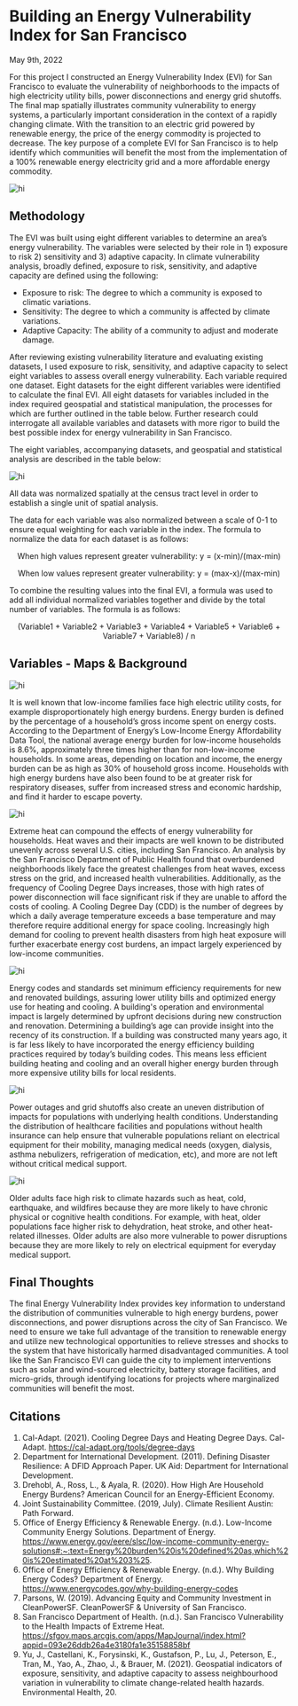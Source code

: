 # **Building an Energy Vulnerability Index for San Francisco**

May 9th, 2022

For this project I constructed an Energy Vulnerability Index (EVI) for San Francisco to evaluate the vulnerability of neighborhoods to the impacts of high electricity utility bills, power disconnections and energy grid shutoffs. The final map spatially illustrates community vulnerability to energy systems, a particularly important consideration in the context of a rapidly changing climate. With the transition to an electric grid powered by renewable energy, the price of the energy commodity is projected to decrease. The key purpose of a complete EVI for San Francisco is to help identify which communities will benefit the most from the implementation of a 100% renewable energy electricity grid and a more affordable energy commodity. 

<img src="images/sfenergy.jpg" alt="hi" class="inline">

## Methodology

The EVI was built using eight different variables to determine an area’s energy vulnerability. The variables were selected by their role in 1) exposure to risk 2) sensitivity and 3) adaptive capacity. In climate vulnerability analysis, broadly defined, exposure to risk, sensitivity, and adaptive capacity are defined using the following:

-	Exposure to risk: The degree to which a community is exposed to climatic variations.
-	Sensitivity: The degree to which a community is affected by climate variations.
-	Adaptive Capacity: The ability of a community to adjust and moderate damage.

After reviewing existing vulnerability literature and evaluating existing datasets, I used exposure to risk, sensitivity, and adaptive capacity to select eight variables to assess overall energy vulnerability. Each variable required one dataset. Eight datasets for the eight different variables were identified to calculate the final EVI. All eight datasets for variables included in the index required geospatial and statistical manipulation, the processes for which are further outlined in the table below. Further research could interrogate all available variables and datasets with more rigor to build the best possible index for energy vulnerability in San Francisco. 

The eight variables, accompanying datasets, and geospatial and statistical analysis are described in the table below: 

<img src="images/evi_variables_table.jpg" alt="hi" class="inline">

All data was normalized spatially at the census tract level in order to establish a single unit of spatial analysis. 

The data for each variable was also normalized between a scale of 0-1 to ensure equal weighting for each variable in the index. The formula to normalize the data for each dataset is as follows:

<p align="center">
When high values represent greater vulnerability: y = (x-min)/(max-min)
</p>
<p align="center">
When low values represent greater vulnerability: y = (max-x)/(max-min)
</p>

To combine the resulting values into the final EVI, a formula was used to add all individual normalized variables together and divide by the total number of variables. The formula is as follows:

<p align="center">
(Variable1 + Variable2 + Variable3 + Variable4 + Variable5 + Variable6 + Variable7 + Variable8) / n
</p>
  
## Variables - Maps & Background

<img src="images/sfenergyconsumption-income.jpg" alt="hi" class="inline">

It is well known that low-income families face high electric utility costs, for example disproportionately high energy burdens. Energy burden is defined by the percentage of a household’s gross income spent on energy costs. According to the Department of Energy’s Low-Income Energy Affordability Data Tool, the national average energy burden for low-income households is 8.6%, approximately three times higher than for non-low-income households. In some areas, depending on location and income, the energy burden can be as high as 30% of household gross income. Households with high energy burdens have also been found to be at greater risk for respiratory diseases, suffer from increased stress and economic hardship, and find it harder to escape poverty.

<img src="images/sf-utc-cdd.jpg" alt="hi" class="inline">

Extreme heat can compound the effects of energy vulnerability for households. Heat waves and their impacts are well known to be distributed unevenly across several U.S. cities, including San Francisco. An analysis by the San Francisco Department of Public Health found that overburdened neighborhoods likely face the greatest challenges from heat waves, excess stress on the grid, and increased health vulnerabilities. Additionally, as the frequency of Cooling Degree Days increases, those with high rates of power disconnection will face significant risk if they are unable to afford the costs of cooling. A Cooling Degree Day (CDD) is the number of degrees by which a daily average temperature exceeds a base temperature and may therefore require additional energy for space cooling. Increasingly high demand for cooling to prevent health disasters from high heat exposure will further exacerbate energy cost burdens, an impact largely experienced by low-income communities.

<img src="images/sf_bldage.jpg" alt="hi" class="inline">

Energy codes and standards set minimum efficiency requirements for new and renovated buildings, assuring lower utility bills and optimized energy use for heating and cooling. A building's operation and environmental impact is largely determined by upfront decisions during new construction and renovation. Determining a building’s age can provide insight into the recency of its construction. If a building was constructed many years ago, it is far less likely to have incorporated the energy efficiency building practices required by today’s building codes. This means less efficient building heating and cooling and an overall higher energy burden through more expensive utility bills for local residents. 

<img src="images/sfhealthdatamap.jpg" alt="hi" class="inline">

Power outages and grid shutoffs also create an uneven distribution of impacts for populations with underlying health conditions. Understanding the distribution of healthcare facilities and populations without health insurance can help ensure that vulnerable populations reliant on electrical equipment for their mobility, managing medical needs (oxygen, dialysis, asthma nebulizers, refrigeration of medication, etc), and more are not left without critical medical support.

<img src="images/sf_oldage.jpg" alt="hi" class="inline">

Older adults face high risk to climate hazards such as heat, cold, earthquake, and wildfires because they are more likely to have chronic physical or cognitive health conditions. For example, with heat, older populations face higher risk to dehydration, heat stroke, and other heat-related illnesses. Older adults are also more vulnerable to power disruptions because they are more likely to rely on electrical equipment for everyday medical support. 

## Final Thoughts

The final Energy Vulnerability Index provides key information to understand the distribution of communities vulnerable to high energy burdens, power disconnections, and power disruptions across the city of San Francisco. We need to ensure we take full advantage of the transition to renewable energy and utilize new technological opportunities to relieve stresses and shocks to the system that have historically harmed disadvantaged communities. A tool like the San Francisco EVI can guide the city to implement interventions such as solar and wind-sourced electricity, battery storage facilities, and micro-grids, through identifying locations for projects where marginalized communities will benefit the most. 


## Citations

1. Cal-Adapt. (2021). Cooling Degree Days and Heating Degree Days. Cal-Adapt. https://cal-adapt.org/tools/degree-days
2. Department for International Development. (2011). Defining Disaster Resilience: A DFID Approach Paper. UK Aid: Department for International Development.
3. Drehobl, A., Ross, L., & Ayala, R. (2020). How High Are Household Energy Burdens? American Council for an Energy-Efficient Economy.
4. Joint Sustainability Committee. (2019, July). Climate Resilient Austin: Path Forward.
5. Office of Energy Efficiency & Renewable Energy. (n.d.). Low-Income Community Energy Solutions. Department of Energy. https://www.energy.gov/eere/slsc/low-income-community-energy-solutions#:~:text=Energy%20burden%20is%20defined%20as,which%20is%20estimated%20at%203%25.
6. Office of Energy Efficiency & Renewable Energy. (n.d.). Why Building Energy Codes? Department of Energy. https://www.energycodes.gov/why-building-energy-codes
7. Parsons, W. (2019). Advancing Equity and Community Investment in CleanPowerSF. CleanPowerSF & University of San Francisco.
8. San Francisco Department of Health. (n.d.). San Francisco Vulnerability to the Health Impacts of Extreme Heat. https://sfgov.maps.arcgis.com/apps/MapJournal/index.html?appid=093e26ddb26a4e3180fa1e35158858bf
9. Yu, J., Castellani, K., Forysinski, K., Gustafson, P., Lu, J., Peterson, E., Tran, M., Yao, A., Zhao, J., & Brauer, M. (2021). Geospatial indicators of exposure, sensitivity, and adaptive capacity to assess neighbourhood variation in vulnerability to climate change-related health hazards. Environmental Health, 20.



